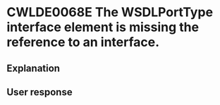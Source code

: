 # CWLDE0068E The WSDLPortType interface element is missing the reference to an interface.

## Explanation

## User response